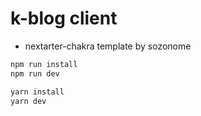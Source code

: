 # k-blog client

- nextarter-chakra template by sozonome

```js
npm run install
npm run dev
```

```js
yarn install
yarn dev
```

